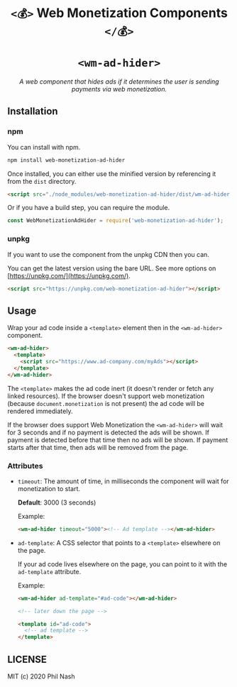 <div style="text-align:center" align="center">
  <h1>
    <code>&lt;💰&gt;</code>
    Web Monetization Components
    <code>&lt;/💰&gt;</code>
    <br><br>
    <code>&lt;wm-ad-hider&gt;</code>
  </h1>

  <p><em>A web component that hides ads if it determines the user is sending payments via web monetization.</em></p>
</div>


## Installation

### npm

You can install with npm.

```bash
npm install web-monetization-ad-hider
```

Once installed, you can either use the minified version by referencing it from the `dist` directory.

```html
<script src="./node_modules/web-monetization-ad-hider/dist/wm-ad-hider.min.js"></script>
```

Or if you have a build step, you can require the module.

```javascript
const WebMonetizationAdHider = require('web-monetization-ad-hider');
```

### unpkg

If you want to use the component from the unpkg CDN then you can.

You can get the latest version using the bare URL. See more options on [https://unpkg.com/](https://unpkg.com/).

```html
<script src="https://unpkg.com/web-monetization-ad-hider"></script>
```

## Usage

Wrap your ad code inside a `<template>` element then in the `<wm-ad-hider>` component.

```html
<wm-ad-hider>
  <template>
    <script src="https://www.ad-company.com/myAds"></script>
  </template>
</wm-ad-hider>
```

The `<template>` makes the ad code inert (it doesn't render or fetch any linked resources). If the browser doesn't support web monetization (because `document.monetization` is not present) the ad code will be rendered immediately.

If the browser does support Web Monetization the `<wm-ad-hider>` will wait for 3 seconds and if no payment is detected the ads will be shown. If payment is detected before that time then no ads will be shown. If payment starts after that time, then ads will be removed from the page.

### Attributes

* `timeout`: The amount of time, in milliseconds the component will wait for monetization to start.

  **Default**: 3000 (3 seconds)
  
  Example:

  ```html
  <wm-ad-hider timeout="5000"><!-- Ad template --></wm-ad-hider>
  ````

* `ad-template`: A CSS selector that points to a `<template>` elsewhere on the page.

  If your ad code lives elsewhere on the page, you can point to it with the `ad-template` attribute.

  Example:

  ```html
  <wm-ad-hider ad-template="#ad-code"></wm-ad-hider>

  <!-- later down the page -->

  <template id="ad-code">
    <!-- ad template -->
  </template>
  ```

## LICENSE

MIT (c) 2020 Phil Nash